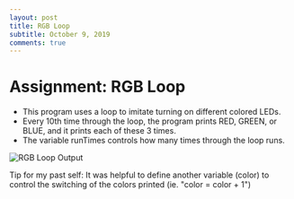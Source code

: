 ```yaml
---
layout: post
title: RGB Loop
subtitle: October 9, 2019
comments: true
---
```


# Assignment: RGB Loop

* This program uses a loop to imitate turning on different colored LEDs.
* Every 10th time through the loop, the program prints RED, GREEN, or BLUE, and it prints each of these 3 times.
* The variable runTimes controls how many times through the loop runs.


![RGB Loop Output](https://ephsarah.github.io/img/rgboutput.png)

Tip for my past self: It was helpful to define another variable (color) to control the switching of the colors printed (ie. "color = color + 1")
